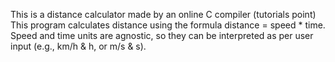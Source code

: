 This is a distance calculator made by an online C compiler (tutorials point) 
This program calculates distance using the formula distance = speed * time.
Speed and time units are agnostic, so they can be interpreted as per user input (e.g., km/h & h, or m/s & s).
